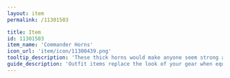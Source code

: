 ```yaml
---
layout: item
permalink: /11301503

title: Item
id: 11301503
item_name: 'Commander Horns'
icon_url: 'item/icon/11300439.png'
tooltip_description: 'These thick horns would make anyone seem strong and determined.'
guide_description: 'Outfit items replace the look of your gear when equipped.'
---
```

